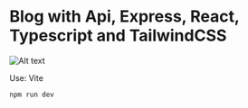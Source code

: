 # Blog with Api, Express, React, Typescript and TailwindCSS

![Alt text]('./src/assets/img/blog-project.png')

Use: Vite

```bash
npm run dev
```



